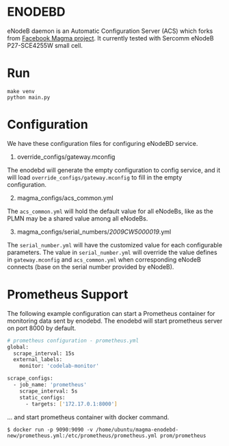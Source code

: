 # ENODEBD

eNodeB daemon is an Automatic Configuration Server (ACS) which forks from [Facebook Magma project](https://github.com/magma/magma). It currently tested with Sercomm eNodeB P27-SCE4255W small cell.

# Run

```
make venv
python main.py
```

# Configuration

We have these configuration files for configuring eNodeBD service.

1. override_configs/gateway.mconfig

The enodebd will generate the empty configuration to config service, and it will load
`override_configs/gateway.mconfig` to fill in the empty configuration.

2. magma_configs/acs_common.yml

The `acs_common.yml` will hold the default value for all eNodeBs, like as the PLMN may be a shared value among all eNodeBs.

3. magma_configs/serial_numbers/_2009CW5000019_.yml

The `serial_number.yml` will have the customized value for each configurable parameters. The value in `serial_number.yml` will override the value defines in `gateway.mconfig` and `acs_common.yml` when corresponding eNodeB connects (base on the serial number provided by eNodeB).

# Prometheus Support

The following example configuration can start a Prometheus container for monitoring data sent by enodebd. The enodebd will start prometheus server on port 8000 by default.

```bash
# prometheus configuration - prometheus.yml
global:
  scrape_interval: 15s
  external_labels:
    monitor: 'codelab-monitor'

scrape_configs:
  - job_name: 'prometheus'
    scrape_interval: 5s
    static_configs:
      - targets: ['172.17.0.1:8000']
```

... and start prometheus container with docker command.

```
$ docker run -p 9090:9090 -v /home/ubuntu/magma-enodebd-new/prometheus.yml:/etc/prometheus/prometheus.yml prom/prometheus
```

